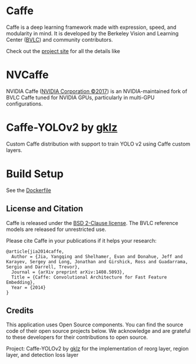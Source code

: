 # Caffe


Caffe is a deep learning framework made with expression, speed, and modularity in mind.
It is developed by the Berkeley Vision and Learning Center ([BVLC](http://bvlc.eecs.berkeley.edu)) and community contributors.

Check out the [project site](http://caffe.berkeleyvision.org) for all the details like

# NVCaffe

NVIDIA Caffe ([NVIDIA Corporation &copy;2017](http://nvidia.com)) is an NVIDIA-maintained fork of BVLC Caffe tuned for NVIDIA GPUs, particularly in multi-GPU configurations.

# Caffe-YOLOv2 by [gklz](https://github.com/gklz1982/caffe-yolov2)

Custom Caffe distribution with support to train YOLO v2 using Caffe custom layers.

# Build Setup
See the [Dockerfile](https://github.com/richardharmadi/nvcaffe-yolov2.git)

## License and Citation

Caffe is released under the [BSD 2-Clause license](https://github.com/BVLC/caffe/blob/master/LICENSE).
The BVLC reference models are released for unrestricted use.

Please cite Caffe in your publications if it helps your research:

    @article{jia2014caffe,
      Author = {Jia, Yangqing and Shelhamer, Evan and Donahue, Jeff and Karayev, Sergey and Long, Jonathan and Girshick, Ross and Guadarrama, Sergio and Darrell, Trevor},
      Journal = {arXiv preprint arXiv:1408.5093},
      Title = {Caffe: Convolutional Architecture for Fast Feature Embedding},
      Year = {2014}
    }

## Credits
This application uses Open Source components. You can find the source code of their open source projects below. We acknowledge and are grateful to these developers for their contributions to open source.

Project: Caffe-YOLOv2 by [gklz](https://github.com/gklz1982/caffe-yolov2)
for the implementation of reorg layer, region layer, and detection loss layer
